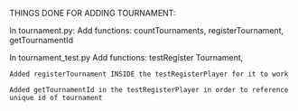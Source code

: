 THINGS DONE FOR ADDING TOURNAMENT:

In tournament.py:
    Add functions: countTournaments, registerTournament, getTournamentId


In tournament_test.py
    Add functions: testRegister Tournament, 

    Added registerTournament INSIDE the testRegisterPlayer for it to work

    Added getTournamentId in the testRegisterPlayer in order to reference unique id of tournament